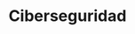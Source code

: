 ---
title: Ciberseguridad
description: Manten a salvo tus datos privados y pesonales sin importar el dispositivo que uses.
---